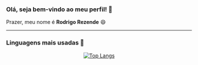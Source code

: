 ### Olá, seja bem-vindo ao meu perfil! 👋  
Prazer, meu nome é **Rodrigo Rezende** 😄  

---

### Linguagens mais usadas 🚀  
<div align="center">
  
  [![Top Langs](https://github-readme-stats.vercel.app/api/top-langs/?username=ORodrigoRezende&layout=compact&theme=tokyonight)](https://github.com/anuraghazra/github-readme-stats)

</div>
